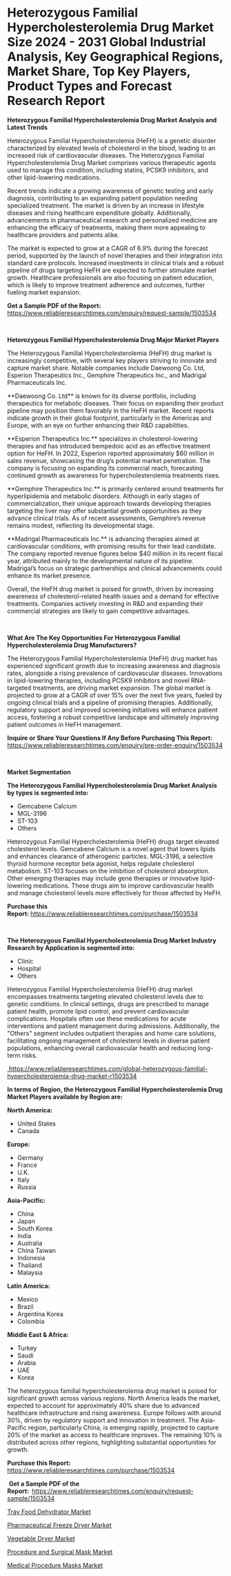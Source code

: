 <p><h1>Heterozygous Familial Hypercholesterolemia Drug Market Size 2024 - 2031 Global Industrial Analysis, Key Geographical Regions, Market Share, Top Key Players, Product Types and Forecast Research Report</h1></p><p><strong>Heterozygous Familial Hypercholesterolemia Drug Market Analysis and Latest Trends</strong></p>
<p><p>Heterozygous Familial Hypercholesterolemia (HeFH) is a genetic disorder characterized by elevated levels of cholesterol in the blood, leading to an increased risk of cardiovascular diseases. The Heterozygous Familial Hypercholesterolemia Drug Market comprises various therapeutic agents used to manage this condition, including statins, PCSK9 inhibitors, and other lipid-lowering medications. </p><p>Recent trends indicate a growing awareness of genetic testing and early diagnosis, contributing to an expanding patient population needing specialized treatment. The market is driven by an increase in lifestyle diseases and rising healthcare expenditure globally. Additionally, advancements in pharmaceutical research and personalized medicine are enhancing the efficacy of treatments, making them more appealing to healthcare providers and patients alike.</p><p>The market is expected to grow at a CAGR of 6.9% during the forecast period, supported by the launch of novel therapies and their integration into standard care protocols. Increased investments in clinical trials and a robust pipeline of drugs targeting HeFH are expected to further stimulate market growth. Healthcare professionals are also focusing on patient education, which is likely to improve treatment adherence and outcomes, further fueling market expansion.</p></p>
<p><strong>Get a Sample PDF of the Report:&nbsp;</strong> <a href="https://www.reliableresearchtimes.com/enquiry/request-sample/1503534?utm_campaign=1383&utm_medium=2&utm_source=Github&utm_content=ia&utm_term=27092024&utm_id=heterozygous-familial-hypercholesterolemia-drug">https://www.reliableresearchtimes.com/enquiry/request-sample/1503534</a></p>
<p>&nbsp;</p>
<p><strong>Heterozygous Familial Hypercholesterolemia Drug Major Market Players</strong></p>
<p><p>The Heterozygous Familial Hypercholesterolemia (HeFH) drug market is increasingly competitive, with several key players striving to innovate and capture market share. Notable companies include Daewoong Co. Ltd, Esperion Therapeutics Inc., Gemphire Therapeutics Inc., and Madrigal Pharmaceuticals Inc.</p><p>**Daewoong Co. Ltd** is known for its diverse portfolio, including therapeutics for metabolic diseases. Their focus on expanding their product pipeline may position them favorably in the HeFH market. Recent reports indicate growth in their global footprint, particularly in the Americas and Europe, with an eye on further enhancing their R&D capabilities.</p><p>**Esperion Therapeutics Inc.** specializes in cholesterol-lowering therapies and has introduced bempedoic acid as an effective treatment option for HeFH. In 2022, Esperion reported approximately $60 million in sales revenue, showcasing the drug’s potential market penetration. The company is focusing on expanding its commercial reach, forecasting continued growth as awareness for hypercholesterolemia treatments rises.</p><p>**Gemphire Therapeutics Inc.** is primarily centered around treatments for hyperlipidemia and metabolic disorders. Although in early stages of commercialization, their unique approach towards developing therapies targeting the liver may offer substantial growth opportunities as they advance clinical trials. As of recent assessments, Gemphire’s revenue remains modest, reflecting its developmental stage.</p><p>**Madrigal Pharmaceuticals Inc.** is advancing therapies aimed at cardiovascular conditions, with promising results for their lead candidate. The company reported revenue figures below $40 million in its recent fiscal year, attributed mainly to the developmental nature of its pipeline. Madrigal’s focus on strategic partnerships and clinical advancements could enhance its market presence.</p><p>Overall, the HeFH drug market is poised for growth, driven by increasing awareness of cholesterol-related health issues and a demand for effective treatments. Companies actively investing in R&D and expanding their commercial strategies are likely to gain competitive advantages.</p></p>
<p>&nbsp;</p>
<p><strong>What Are The Key Opportunities For Heterozygous Familial Hypercholesterolemia Drug Manufacturers?</strong></p>
<p><p>The Heterozygous Familial Hypercholesterolemia (HeFH) drug market has experienced significant growth due to increasing awareness and diagnosis rates, alongside a rising prevalence of cardiovascular diseases. Innovations in lipid-lowering therapies, including PCSK9 inhibitors and novel RNA-targeted treatments, are driving market expansion. The global market is projected to grow at a CAGR of over 15% over the next five years, fueled by ongoing clinical trials and a pipeline of promising therapies. Additionally, regulatory support and improved screening initiatives will enhance patient access, fostering a robust competitive landscape and ultimately improving patient outcomes in HeFH management.</p></p>
<p><strong>Inquire or Share Your Questions If Any Before Purchasing This Report:</strong> <a href="https://www.reliableresearchtimes.com/enquiry/pre-order-enquiry/1503534?utm_campaign=1383&utm_medium=2&utm_source=Github&utm_content=ia&utm_term=27092024&utm_id=heterozygous-familial-hypercholesterolemia-drug">https://www.reliableresearchtimes.com/enquiry/pre-order-enquiry/1503534</a></p>
<p>&nbsp;</p>
<p><strong>Market Segmentation</strong></p>
<p><strong>The Heterozygous Familial Hypercholesterolemia Drug Market Analysis by types is segmented into:</strong></p>
<p><ul><li>Gemcabene Calcium</li><li>MGL-3196</li><li>ST-103</li><li>Others</li></ul></p>
<p><p>Heterozygous Familial Hypercholesterolemia (HeFH) drugs target elevated cholesterol levels. Gemcabene Calcium is a novel agent that lowers lipids and enhances clearance of atherogenic particles. MGL-3196, a selective thyroid hormone receptor beta agonist, helps regulate cholesterol metabolism. ST-103 focuses on the inhibition of cholesterol absorption. Other emerging therapies may include gene therapies or innovative lipid-lowering medications. These drugs aim to improve cardiovascular health and manage cholesterol levels more effectively for those affected by HeFH.</p></p>
<p><strong>Purchase this Report:&nbsp;</strong><a href="https://www.reliableresearchtimes.com/purchase/1503534?utm_campaign=1383&utm_medium=2&utm_source=Github&utm_content=ia&utm_term=27092024&utm_id=heterozygous-familial-hypercholesterolemia-drug">https://www.reliableresearchtimes.com/purchase/1503534</a></p>
<p>&nbsp;</p>
<p><strong>The Heterozygous Familial Hypercholesterolemia Drug Market Industry Research by Application is segmented into:</strong></p>
<p><ul><li>Clinic</li><li>Hospital</li><li>Others</li></ul></p>
<p><p>Heterozygous Familial Hypercholesterolemia (HeFH) drug market encompasses treatments targeting elevated cholesterol levels due to genetic conditions. In clinical settings, drugs are prescribed to manage patient health, promote lipid control, and prevent cardiovascular complications. Hospitals often use these medications for acute interventions and patient management during admissions. Additionally, the "Others" segment includes outpatient therapies and home care solutions, facilitating ongoing management of cholesterol levels in diverse patient populations, enhancing overall cardiovascular health and reducing long-term risks.</p></p>
<p><a href="https://www.reliableresearchtimes.com/global-heterozygous-familial-hypercholesterolemia-drug-market-r1503534?utm_campaign=1383&utm_medium=2&utm_source=Github&utm_content=ia&utm_term=27092024&utm_id=heterozygous-familial-hypercholesterolemia-drug">&nbsp;https://www.reliableresearchtimes.com/global-heterozygous-familial-hypercholesterolemia-drug-market-r1503534</a></p>
<p><strong>In terms of Region, the Heterozygous Familial Hypercholesterolemia Drug Market Players available by Region are:</strong></p>
<p>
    <p> <strong> North America: </strong>
        <ul>
            <li>United States</li>
            <li>Canada</li>
        </ul>
        </p> 
    <p> <strong> Europe: </strong>
        <ul>
            <li>Germany</li>
            <li>France</li>
            <li>U.K.</li>
            <li>Italy</li>
            <li>Russia</li>
        </ul>
        </p> 
    <p> <strong> Asia-Pacific: </strong>
        <ul>
            <li>China</li>
            <li>Japan</li>
            <li>South Korea</li>
            <li>India</li>
            <li>Australia</li>
            <li>China Taiwan</li>
            <li>Indonesia</li>
            <li>Thailand</li>
            <li>Malaysia</li>
        </ul>
        </p> 
    <p> <strong> Latin America: </strong>
        <ul>
            <li>Mexico</li>
            <li>Brazil</li>
            <li>Argentina Korea</li>
            <li>Colombia</li>
        </ul>
        </p> 
    <p> <strong> Middle East & Africa: </strong>
        <ul>
            <li>Turkey</li>
            <li>Saudi</li>
            <li>Arabia</li>
            <li>UAE</li>
            <li>Korea</li>
        </ul>
    </p>
    </p>
<p><p>The heterozygous familial hypercholesterolemia drug market is poised for significant growth across various regions. North America leads the market, expected to account for approximately 40% share due to advanced healthcare infrastructure and rising awareness. Europe follows with around 30%, driven by regulatory support and innovation in treatment. The Asia-Pacific region, particularly China, is emerging rapidly, projected to capture 20% of the market as access to healthcare improves. The remaining 10% is distributed across other regions, highlighting substantial opportunities for growth.</p></p>
<p><strong>Purchase this Report: </strong><a href="https://www.reliableresearchtimes.com/purchase/1503534?utm_campaign=1383&utm_medium=2&utm_source=Github&utm_content=ia&utm_term=27092024&utm_id=heterozygous-familial-hypercholesterolemia-drug">https://www.reliableresearchtimes.com/purchase/1503534</a></p>
<p>&nbsp;<strong>Get a Sample PDF of the Report:&nbsp;&nbsp;</strong><a href="https://www.reliableresearchtimes.com/enquiry/request-sample/1503534?utm_campaign=1383&utm_medium=2&utm_source=Github&utm_content=ia&utm_term=27092024&utm_id=heterozygous-familial-hypercholesterolemia-drug">https://www.reliableresearchtimes.com/enquiry/request-sample/1503534</a></p>
<p><strong></strong></p>
<p><p><a href="https://www.linkedin.com/pulse/how-tray-food-dehydrator-market-changing-from-2024-2031-visigraphs-m2a1e?trackingId=uLqFMVFRR2izp8cCLmY1qw%3D%3D&utm_campaign=1383&utm_medium=2&utm_source=Github&utm_content=ia&utm_term=27092024&utm_id=heterozygous-familial-hypercholesterolemia-drug">Tray Food Dehydrator Market</a></p><p><a href="https://www.linkedin.com/pulse/insights-pharmaceutical-freeze-dryer-market-size-which-expanding-n3tje?trackingId=ZFa5W%2FhuT9KzdiDAYuw9%2Fg%3D%3D&utm_campaign=1383&utm_medium=2&utm_source=Github&utm_content=ia&utm_term=27092024&utm_id=heterozygous-familial-hypercholesterolemia-drug">Pharmaceutical Freeze Dryer Market</a></p><p><a href="https://www.linkedin.com/pulse/how-regional-global-trends-shaping-vegetable-dryer-market-0yc9e?trackingId=6bRUNR0YR5OIc7unFockQQ%3D%3D&utm_campaign=1383&utm_medium=2&utm_source=Github&utm_content=ia&utm_term=27092024&utm_id=heterozygous-familial-hypercholesterolemia-drug">Vegetable Dryer Market</a></p><p><a href="https://issuu.com/reportprime-2/docs/procedure-and-surgical-mask-market-_639f45def0ae81?utm_campaign=1383&utm_medium=2&utm_source=Github&utm_content=ia&utm_term=27092024&utm_id=heterozygous-familial-hypercholesterolemia-drug">Procedure and Surgical Mask Market</a></p><p><a href="https://issuu.com/reportprime-2/docs/medical-procedure-masks-market-size_96dd9a36568ec7?utm_campaign=1383&utm_medium=2&utm_source=Github&utm_content=ia&utm_term=27092024&utm_id=heterozygous-familial-hypercholesterolemia-drug">Medical Procedure Masks Market</a></p></p>